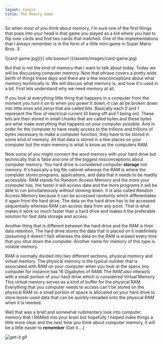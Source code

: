 ```yaml
---
layout: single
title: The Memory Game
---
```

So when most of you think about memory, I'm sure one of the first things that pops into your head is that game you played as a kid where you had to flip over cards and find two cards that matched. One of the implementations that I always remember is in the form of a little mini-game in Super Mario Bros. 3:

![card-game.jpg]({{ site.baseurl }}/assets/images/card-game.jpg)

But that is not the kind of memory that I want to talk about today. Today we will be discussing computer memory. Now that phrase covers a pretty wide berth of things these days and there are a few misconceptions about what memory technically is. We will discuss what memory is, and how it's used in a bit. First lets understand why we need memory at all.

If you look at everything little thing that happens in a computer from the moment you turn it on to when you power it down, it can all be broken down into little ones and zeros that are called bits. Basically each 0 and 1 represent the flow of electrical current (0 being off and 1 being on). These bits are then stored in small chunks that are called bytes and these bytes are what make everything that happens on your computer possible. And in order for the computer to have ready access to the trillions and trillions of bytes necessary to make a computer function, they have to be stored in some kind of memory. All that data is stored in a few places on your computer but the main memory is what is know as the computers RAM.

Now some of you might connect the word memory with your hard drive but technically that is false and one of the biggest misconceptions about computer memory. You hard drive is considered computer **storage** not memory. It's basically a big file cabinet whereas the RAM is where the computer stores programs, applications, and data that it needs to be readily accessible. RAM stands for Random Access Memory and the more your computer has, the faster it will access data and the more programs it will be able to run simultaneously without slowing down. It is also called *Random* Access Memory because it can be accessed randomly which differentiates it again from the hard drive. The data on the hard drive has to be accessed sequentially whereas RAM can access data from any point. That is what makes it work so much faster than a hard drive and makes it the preferable solution for fast data storage and access.

Another thing that is different between the hard drive and the RAM is their data retention. The hard drive stores the data that is placed on it indefinitely (assuming it doesn't fail) whereas the data on the RAM is erased every time that you shut down the computer. Another name for memory of this type is volatile memory.

RAM is normally divided into two different sections, physical memory and virtual memory. The physical memory is the typical number that is associated with RAM on your computer when you look at the specs (my computer for instance has 16 Gigabytes of RAM) The RAM also interacts with a small portion of your hard drive which is considered Virtual Memory. This virtual memory serves as a kind of buffer for the physical RAM. Everything that you computer needs to access can't be stored on the physical RAM so a small portion of space is allocated on your hard drive to store lesser used data that can be quickly reloaded onto the physical RAM when it is needed.

Well that was a brief and somewhat rudimentary look into computer memory that I RAMed into your brain but hopefully I helped make things a little more clear and the next time you think about computer memory, it will be a little easier to **remember** (Get it....)

![get-it.gif](https://img.gawkerassets.com/img/18o7jblq3ztd1gif/original.gif)
